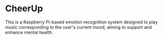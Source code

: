 # CheerUp
This is a Raspberry Pi-based emotion recognition system designed to play music corresponding to the user's current mood, aiming to support and enhance mental health.
